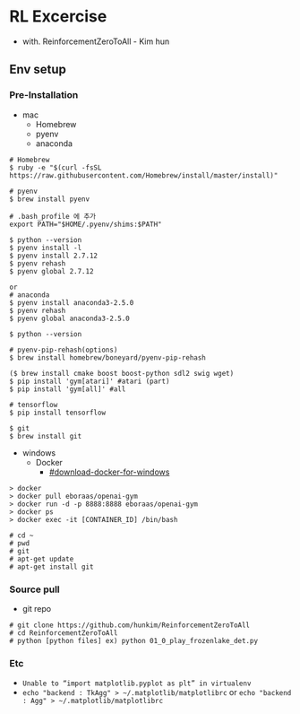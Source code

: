 # RL Excercise
 - with. ReinforcementZeroToAll - Kim hun

## Env setup

### Pre-Installation
- mac 
  - Homebrew
  - pyenv 
  - anaconda
 
```
# Homebrew 
$ ruby -e "$(curl -fsSL https://raw.githubusercontent.com/Homebrew/install/master/install)"
 
# pyenv 
$ brew install pyenv

# .bash_profile 에 추가
export PATH="$HOME/.pyenv/shims:$PATH"

$ python --version
$ pyenv install -l
$ pyenv install 2.7.12
$ pyenv rehash
$ pyenv global 2.7.12

or
# anaconda
$ pyenv install anaconda3-2.5.0
$ pyenv rehash
$ pyenv global anaconda3-2.5.0

$ python --version

# pyenv-pip-rehash(options)
$ brew install homebrew/boneyard/pyenv-pip-rehash

($ brew install cmake boost boost-python sdl2 swig wget)
$ pip install 'gym[atari]' #atari (part)
$ pip install 'gym[all]' #all

# tensorflow
$ pip install tensorflow

$ git
$ brew install git

```
 
- windows
  - Docker
     - [#download-docker-for-windows](https://docs.docker.com/docker-for-windows/install/#download-docker-for-windows)

```
> docker
> docker pull eboraas/openai-gym
> docker run -d -p 8888:8888 eboraas/openai-gym
> docker ps
> docker exec -it [CONTAINER_ID] /bin/bash

# cd ~
# pwd
# git
# apt-get update
# apt-get install git

```

### Source pull
- git repo

```
# git clone https://github.com/hunkim/ReinforcementZeroToAll
# cd ReinforcementZeroToAll
# python [python files] ex) python 01_0_play_frozenlake_det.py
```

### Etc
- `Unable to “import matplotlib.pyplot as plt” in virtualenv`
 - `echo "backend : TkAgg" > ~/.matplotlib/matplotlibrc` or `echo "backend : Agg" > ~/.matplotlib/matplotlibrc`
